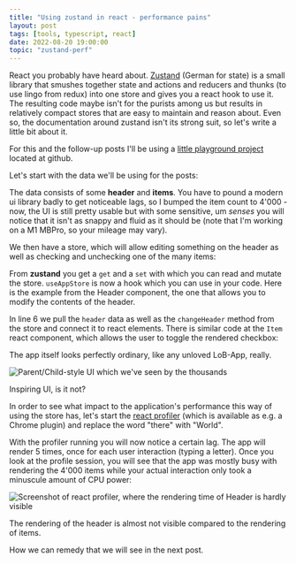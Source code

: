 ```yaml
---
title: "Using zustand in react - performance pains"
layout: post
tags: [tools, typescript, react]
date: 2022-08-20 19:00:00
topic: "zustand-perf"
---
```


<TopicToc topicId="zustand-perf" header="Performance Pains" />

React you probably have heard about. [Zustand](1) (German for state) is a small library that smushes together state and actions and reducers and thunks (to use lingo from redux) into one store and gives you a react hook to use it. The resulting code maybe isn't for the purists among us but results in relatively compact stores that are easy to maintain and reason about. Even so, the documentation around zustand isn't its strong suit, so let's write a little bit about it.

For this and the follow-up posts I'll be using a [little playground project](2) located at github.

Let's start with the data we'll be using for the posts:

<GHEmbed repo="zustand-playground" branch="zero-optimization" file="src/data.ts" />

The data consists of some **header** and **items**. You have to pound a modern ui library badly to get noticeable lags, so I bumped the item count to 4'000 - now, the UI is still pretty usable but with some sensitive, um _senses_ you will notice that it isn't as snappy and fluid as it should be (note that I'm working on a M1 MBPro, so your mileage may vary).

We then have a store, which will allow editing something on the header as well as checking and unchecking one of the many items:

<GHEmbed repo="zustand-playground" branch="zero-optimization" file="src/AppStore.ts" start={11} end={28} />

From **zustand** you get a `get` and a `set` with which you can read and mutate the store. `useAppStore` is now a hook which you can use in your code. Here is the example from the Header component, the one that allows you to modify the contents of the header.

<GHEmbed repo="zustand-playground" branch="zero-optimization" file="src/HeaderDisplay.tsx" start={5} end={17} />

In line 6 we pull the `header` data as well as the `changeHeader` method from the store and connect it to react elements. There is similar code at the `Item` react component, which allows the user to toggle the rendered checkbox:

<GHEmbed repo="zustand-playground" branch="zero-optimization" file="src/Items.tsx" start={17} end={30} />

The app itself looks perfectly ordinary, like any unloved LoB-App, really.

![Parent/Child-style UI which we've seen by the thousands](/assets/zustand-pg1.png)
<figcaption>Inspiring UI, is it not?</figcaption>

In order to see what impact to the application's performance this way of using the store has, let's start the [react profiler](3) (which is available as e.g. a Chrome plugin) and replace the word "there" with "World".

With the profiler running you will now notice a certain lag. The app will render 5 times, once for each user interaction (typing a letter). Once you look at the profile session, you will see that the app was mostly busy with rendering the 4'000 items while your actual interaction only took a minuscule amount of CPU power:

![Screenshot of react profiler, where the rendering time of Header is hardly visible](/assets/zustand-pg2.png)
<figcaption>The rendering of the header is almost not visible compared to the rendering of items.</figcaption>

How we can remedy that we will see in the next post.

[1]: https://github.com/pmndrs/zustand
[2]: https://github.com/flq/zustand-playground
[3]: https://chrome.google.com/webstore/detail/react-developer-tools/fmkadmapgofadopljbjfkapdkoienihi